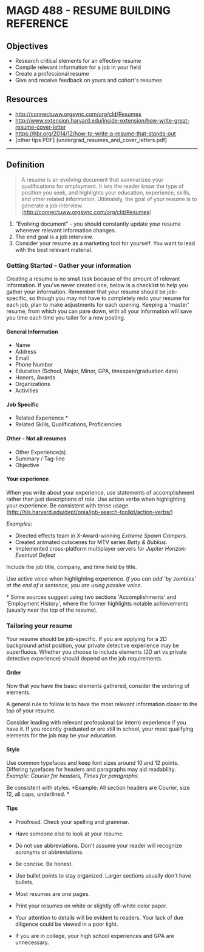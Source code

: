 # MAGD 488 - RESUME BUILDING REFERENCE

## Objectives
+ Research critical elements for an effective resume
+ Compile relevant information for a job in your field
+ Create a professional resume
+ Give and receive feedback on yours and cohort's resumes

## Resources
+ http://connectuww.orgsync.com/org/cld/Resumes
+ http://www.extension.harvard.edu/inside-extension/how-write-great-resume-cover-letter
+ https://hbr.org/2014/12/how-to-write-a-resume-that-stands-out
+ [other tips PDF] (undergrad_resumes_and_cover_letters.pdf)

***
## Definition
> A resume is an evolving document that summarizes your qualifications for employment. It lets the reader know the type of position you seek, and highlights your education, experience, skills, and other related information. Ultimately, the goal of your resume is to generate a job interview.
(http://connectuww.orgsync.com/org/cld/Resumes)

1. "Evolving document" - you should constantly update your resume whenever relevant information changes.
2. The end goal is a job interview.
3. Consider your resume as a marketing tool for yourself. You want to lead with the best relevant material.

### Getting Started - Gather your information
Creating a resume is no small task because of the amount of relevant information. If you've never created one, below is a checklist to help you gather your information. Remember that your resume should be job-specific, so though you may not have to completely redo your resume for each job, plan to make adjustments for each opening. Keeping a 'master' resume, from which you can pare down, with all your information will save you time each time you tailor for a new posting. 

#### General Information
  - Name
  - Address
  - Email
  - Phone Number
  - Education (School, Major, Minor, GPA, timespan/graduation date)
  - Honors, Awards
  - Organizations
  - Activities

#### Job Specific
  - Related Experience *
  - Related Skills, Qualifications, Proficiencies

#### Other - Not all resumes
  - Other Experience(s)
  - Summary / Tag-line
  - Objective

#### Your experience
When you write about your experience, use statements of accomplishment rather than just descriptions of role. Use action verbs when highlighting your experience. Be consistent with tense usage.  (http://hls.harvard.edu/dept/opia/job-search-toolkit/action-verbs/)

*Examples:*
- Directed effects team in X-Award-winning *Extreme Spawn Campers*.
- Created animated cutscenes for MTV series *Betty & Bubkus*.
- Implemented cross-platform multiplayer servers for *Jupiter Horizon: Eventual Defeat*

Include the job title, company, and time held by title.

Use active voice when highlighting experience.
*If you can add 'by zombies' at the end of a sentence, you are using passive voice.*


\* Some sources suggest using two sections 'Accomplishments' and 'Employment History', where the former highlights notable achievements (usually near the top of the resume).

### Tailoring your resume
Your resume should be job-specific. If you are applying for a 2D background artist position, your private detective experience may be superfluous. Whether you choose to include elements (2D art vs private detective experience) should depend on the job requirements.

#### Order
Now that you have the basic elements gathered, consider the ordering of elements.

A general rule to follow is to have the most relevant information closer to the top of your resume.

Consider leading with relevant professional (or intern) experience if you have it. If you recently graduated or are still in school, your most qualifying elements for the job may be your education.

#### Style
Use common typefaces and keep font sizes around 10 and 12 points. Differing typefaces for headers and paragraphs may aid readability. *Example: Courier for headers, Times for paragraphs.*

Be consistent with styles. *Example: All section headers are Courier, size 12, all caps, underlined. *

#### Tips

- Proofread. Check your spelling and grammar.

- Have someone else to look at your resume.

- Do not use abbreviations. Don't assume your reader will recognize acronyms or abbreviations.

- Be concise. Be honest.

- Use bullet points to stay organized. Larger sections usually don't have bullets.

- Most resumes are one pages.

- Print your resumes on white or slightly off-white color paper.

- Your attention to details will be evident to readers. Your lack of due diligence could be viewed in a poor light.

- If you are in college, your high school experiences and GPA are unnecessary. 
